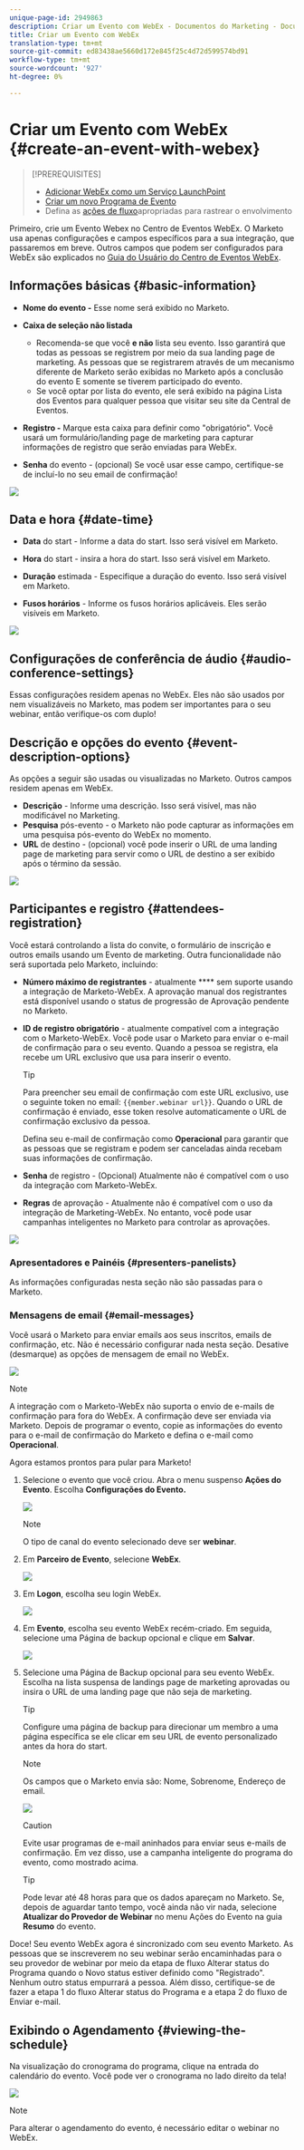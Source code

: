 ```yaml
---
unique-page-id: 2949863
description: Criar um Evento com WebEx - Documentos do Marketing - Documentação do produto
title: Criar um Evento com WebEx
translation-type: tm+mt
source-git-commit: ed83438ae5660d172e845f25c4d72d599574bd91
workflow-type: tm+mt
source-wordcount: '927'
ht-degree: 0%

---
```



# Criar um Evento com WebEx {#create-an-event-with-webex}

>[!PREREQUISITES]
>
>* [Adicionar WebEx como um Serviço LaunchPoint](/help/marketo/product-docs/administration/additional-integrations/add-webex-as-a-launchpoint-service.md)
>* [Criar um novo Programa de Evento](/help/marketo/product-docs/demand-generation/events/understanding-events/create-a-new-event-program.md)
>* Defina as [ações de fluxo](/help/marketo/product-docs/core-marketo-concepts/smart-campaigns/flow-actions/add-a-flow-step-to-a-smart-campaign.md)apropriadas para rastrear o envolvimento


Primeiro, crie um Evento Webex no Centro de Eventos WebEx. O Marketo usa apenas configurações e campos específicos para a sua integração, que passaremos em breve. Outros campos que podem ser configurados para WebEx são explicados no [Guia do Usuário do Centro de Eventos WebEx](https://www.cisco.com/c/dam/en/us/td/docs/collaboration/meeting_center/wbs298/wx_ec_host_ug.pdf).

## Informações básicas {#basic-information}

* **Nome do evento -** Esse nome será exibido no Marketo.
* **Caixa de seleção não listada**

   * Recomenda-se que você **e não** lista seu evento. Isso garantirá que todas as pessoas se registrem por meio da sua landing page de marketing. As pessoas que se registrarem através de um mecanismo diferente de Marketo serão exibidas no Marketo após a conclusão do evento E somente se tiverem participado do evento.
   * Se você optar por lista do evento, ele será exibido na página Lista dos Eventos para qualquer pessoa que visitar seu site da Central de Eventos.

* **Registro -** Marque esta caixa para definir como &quot;obrigatório&quot;. Você usará um formulário/landing page de marketing para capturar informações de registro que serão enviadas para WebEx.
* **Senha** do evento - (opcional) Se você usar esse campo, certifique-se de incluí-lo no seu email de confirmação!

![](assets/image2015-5-28-13-3a30-3a55.png)

## Data e hora {#date-time}

* **Data**  do start - Informe a data do start. Isso será visível em Marketo.

* **Hora**  do start - insira a hora do start. Isso será visível em Marketo.

* **Duração**  estimada - Especifique a duração do evento. Isso será visível em Marketo.

* **Fusos horários**  - Informe os fusos horários aplicáveis. Eles serão visíveis em Marketo.

![](assets/image2015-5-28-13-3a37-3a39.png)

## Configurações de conferência de áudio {#audio-conference-settings}

Essas configurações residem apenas no WebEx. Eles não são usados por nem visualizáveis no Marketo, mas podem ser importantes para o seu webinar, então verifique-os com duplo!

## Descrição e opções do evento {#event-description-options}

As opções a seguir são usadas ou visualizadas no Marketo. Outros campos residem apenas em WebEx.

* **Descrição**  - Informe uma descrição. Isso será visível, mas não modificável no Marketing.
* **Pesquisa**  pós-evento - o Marketo não pode capturar as informações em uma pesquisa pós-evento do WebEx no momento.
* **URL**  de destino - (opcional) você pode inserir o URL de uma landing page de marketing para servir como o URL de destino a ser exibido após o término da sessão.

![](assets/image2015-5-28-13-3a48-3a49.png)

## Participantes e registro {#attendees-registration}

Você estará controlando a lista do convite, o formulário de inscrição e outros emails usando um Evento de marketing. Outra funcionalidade não será suportada pelo Marketo, incluindo:

* **Número máximo de registrantes**  - atualmente  **** sem suporte usando a integração de Marketo-WebEx.  A aprovação manual dos registrantes está disponível usando o status de progressão de Aprovação pendente no Marketo.

* **ID de registro obrigatório**  - atualmente compatível com a integração com o Marketo-WebEx. Você pode usar o Marketo para enviar o e-mail de confirmação para o seu evento. Quando a pessoa se registra, ela recebe um URL exclusivo que usa para inserir o evento.

   >[!TIP]
   >
   >Para preencher seu email de confirmação com este URL exclusivo, use o seguinte token no email: `{{member.webinar url}}`. Quando o URL de confirmação é enviado, esse token resolve automaticamente o URL de confirmação exclusivo da pessoa.
   >
   >Defina seu e-mail de confirmação como **Operacional** para garantir que as pessoas que se registram e podem ser canceladas ainda recebam suas informações de confirmação.

* **Senha**  de registro - (Opcional) Atualmente não é compatível com o uso da integração com Marketo-WebEx.
* **Regras**  de aprovação - Atualmente não é compatível com o uso da integração de Marketing-WebEx. No entanto, você pode usar campanhas inteligentes no Marketo para controlar as aprovações.

![](assets/image2015-5-28-14-3a4-3a41.png)

### Apresentadores e Painéis {#presenters-panelists}

As informações configuradas nesta seção não são passadas para o Marketo.

### Mensagens de email {#email-messages}

Você usará o Marketo para enviar emails aos seus inscritos, emails de confirmação, etc. Não é necessário configurar nada nesta seção. Desative (desmarque) as opções de mensagem de email no WebEx.

![](assets/image2015-5-28-14-3a9-3a14.png)

>[!NOTE]
>
>A integração com o Marketo-WebEx não suporta o envio de e-mails de confirmação para fora do WebEx. A confirmação deve ser enviada via Marketo. Depois de programar o evento, copie as informações do evento para o e-mail de confirmação do Marketo e defina o e-mail como **Operacional**.

Agora estamos prontos para pular para Marketo!

1. Selecione o evento que você criou. Abra o menu suspenso **Ações do Evento**. Escolha **Configurações do Evento.**

   ![](assets/image2015-5-14-16-3a7-3a31.png)

   >[!NOTE]
   >
   >O tipo de canal do evento selecionado deve ser **webinar**.

1. Em **Parceiro de Evento**, selecione **WebEx**.

   ![](assets/image2015-1-30-13-3a58-3a2.png)

1. Em **Logon**, escolha seu login WebEx.

   ![](assets/image2015-5-18-12-3a2-3a26.png)

1. Em **Evento**, escolha seu evento WebEx recém-criado. Em seguida, selecione uma Página de backup opcional e clique em **Salvar**.

   ![](assets/image2015-5-14-16-3a15-3a55.png)

1. Selecione uma Página de Backup opcional para seu evento WebEx. Escolha na lista suspensa de landings page de marketing aprovadas ou insira o URL de uma landing page que não seja de marketing.

   >[!TIP]
   >
   >Configure uma página de backup para direcionar um membro a uma página específica se ele clicar em seu URL de evento personalizado antes da hora do start.

   >[!NOTE]
   >
   >Os campos que o Marketo envia são: Nome, Sobrenome, Endereço de email.

   ![](assets/webex.png)

   >[!CAUTION]
   >
   >Evite usar programas de e-mail aninhados para enviar seus e-mails de confirmação. Em vez disso, use a campanha inteligente do programa do evento, como mostrado acima.

   >[!TIP]
   >
   >Pode levar até 48 horas para que os dados apareçam no Marketo. Se, depois de aguardar tanto tempo, você ainda não vir nada, selecione **Atualizar do Provedor de Webinar** no menu Ações do Evento na guia **Resumo** do evento.

Doce! Seu evento WebEx agora é sincronizado com seu evento Marketo.  As pessoas que se inscreverem no seu webinar serão encaminhadas para o seu provedor de webinar por meio da etapa de fluxo Alterar status do Programa quando o Novo status estiver definido como &quot;Registrado&quot;. Nenhum outro status empurrará a pessoa. Além disso, certifique-se de fazer a etapa 1 do fluxo Alterar status do Programa e a etapa 2 do fluxo de Enviar e-mail.

## Exibindo o Agendamento {#viewing-the-schedule}

Na visualização do cronograma do programa, clique na entrada do calendário do evento. Você pode ver o cronograma no lado direito da tela!

![](assets/image2015-5-14-16-3a21-3a41.png)

>[!NOTE]
>
>Para alterar o agendamento do evento, é necessário editar o webinar no WebEx.
